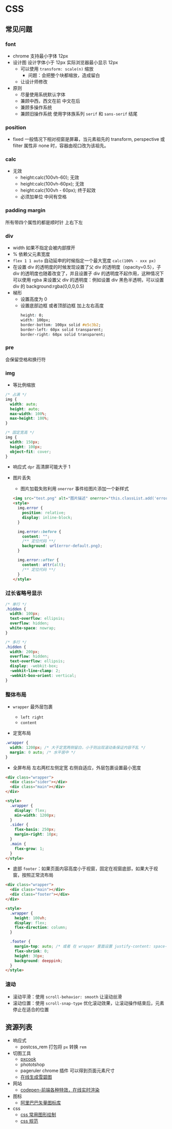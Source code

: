 # CSS

## 常见问题

### font

- chrome 支持最小字体 12px
- 设计图 设计字体小于 12px 实际浏览器最小显示 12px
  - 可以使用 `transform: scale(n)` 缩放
    - 问题：会把整个块都缩放，造成留白
  - 让设计师修改
- 原则
  - 尽量使用系统默认字体
  - 兼顾中西，西文在前 中文在后
  - 兼顾多操作系统
  - 兼顾旧操作系统 使用字体族系列 `serif` 和 `sans-serif` 结尾

### position

- fixed 一般情况下相对视窗是屏幕，当元素祖先的 transform, perspective 或 filter 属性非 none 时，容器由视口改为该祖先。

### calc

- 无效
  - height:calc(100vh-60); 无效
  - height:calc(100vh-60px); 无效
  - height:calc(100vh - 60px); 终于起效
  - 必须加单位 中间有空格

### padding margin

所有带四个属性的都是顺时针 上右下左

### div

- width 如果不指定会被内部撑开
- % 依赖父元素宽度
- `flex 1 1 auto` 自动延申的时候指定一个最大宽度 `calc(100% - xxx px)`
- 在设置 div 的透明度的时候发现设置了父 div 的透明度（opacity=0.5），子 div 的透明度也随着改变了，并且设置子 div 的透明度不起作用，这种情况下可以使用 rgba 来设置父 div 的透明度：例如设置 div 黑色半透明，可以设置 div 的 background:rgba(0,0,0,0.5)
- 梯形
  - 设置高度为 0
  - 设置底部边框 或者顶部边框 加上左右高度
    ```css
    height: 0;
    width: 100px;
    border-bottom: 100px solid #e5c3b2;
    border-left: 60px solid transparent;
    border-right: 60px solid transparent;
    ```

### pre

会保留空格和换行符

### img

- 等比例缩放

```css
/* 占满 */
img {
  width: auto;
  height: auto;
  max-width: 100%;
  max-height: 100%;
}

/* 固定宽高 */
img {
  width: 150px;
  height: 100px;
  object-fit: cover;
}
```

- 响应式 `dpr` 高清屏可能大于 1
- 图片丢失

  - 图片加载失败利用 `onerror` 事件给图片添加一个新样式

  ```html
  <img src="test.png" alt="图片描述" onerror="this.classList.add('error');" />
  <style>
    img.error {
      position: relative;
      display: inline-block;
    }

    img.error::before {
      content: "";
      /** 定位代码 **/
      background: url(error-default.png);
    }

    img.error::after {
      content: attr(alt);
      /** 定位代码 **/
    }
  </style>
  ```

### 过长省略号显示

```css
/* 单行 */
.hidden {
  width: 100px;
  text-overflow: ellipsis;
  overflow: hidden;
  white-space: nowrap;
}

/* 多行 */
.hidden {
  width: 200px;
  overflow: hidden;
  text-overflow: ellipsis;
  display: -webkit-box;
  -webkit-line-clamp: 2;
  -webkit-box-orient: vertical;
}
```

### 整体布局

- `wrapper` 最外层包裹

  - `left right`
  - `content`

- 定宽布局

```css
.wrapper {
  width: 1200px; /* 大于定宽两侧留白，小于则出现滚动条保证内容不乱 */
  margin: 0 auto; /* 水平居中 */
}
```

- 全屏布局 左右两栏左侧定宽 右侧自适应，外层包裹设置最小宽度

```html
<div class="wrapper">
  <div class="sider"></div>
  <div class="main"></div>
</div>

<style>
  .wrapper {
    display: flex;
    min-width: 1200px;
  }
  .sider {
    flex-basis: 250px;
    margin-right: 10px;
  }
  .main {
    flex-grow: 1;
  }
</style>
```

- 底部 `footer`：如果页面内容高度小于视窗，固定在视窗底部，如果大于视窗，按照正常流布局

```html
<div class="wrapper">
  <div class="main"></div>
  <div class="footer"></div>
</div>

<style>
  .wrapper {
    height: 100vh;
    display: flex;
    flex-direction: column;
  }

  .footer {
    margin-top: auto; /* 或者 在 wrapper 里面设置 justify-content: space-between */
    flex-shrink: 0;
    height: 30px;
    background: deeppink;
  }
</style>
```

### 滚动

- 滚动平滑：使用 `scroll-behavior: smooth` 让滚动丝滑
- 滚动位置：使用 `scroll-snap-type` 优化滚动效果，让滚动操作结束后，元素停止在适合的位置

## 资源列表

- 响应式
  - postcss_rem 打包将 `px` 转换 `rem`
- 切图工具
  - [pxcook](https://www.fancynode.com.cn/pxcook)
  - phototshop
  - pageruler chrome 插件 可以得到页面元素尺寸
  - [在线生成雪碧图](https://www.toptal.com/developers/css/sprite-generator)
- 网站
  - [codepen-前端各种特效，在线实时渲染](https://codepen.io/)
- 图标
  - [阿里巴巴矢量图标库](https://www.iconfont.cn/)
- css
  - [css 常用图形绘制](https://www.w3cplus.com/css/css-simple-shapes-cheat-sheet)
  - [css 规范](https://www.w3.org/Style/CSS/Overview.en.html#translations)
